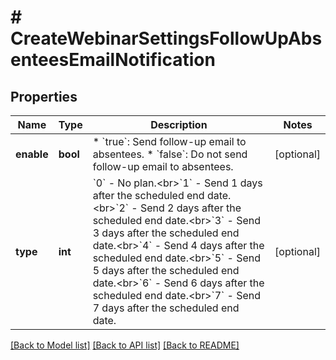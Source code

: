 # # CreateWebinarSettingsFollowUpAbsenteesEmailNotification

## Properties

Name | Type | Description | Notes
------------ | ------------- | ------------- | -------------
**enable** | **bool** | * &#x60;true&#x60;: Send follow-up email to absentees.  * &#x60;false&#x60;: Do not send follow-up email to absentees. | [optional]
**type** | **int** | &#x60;0&#x60; - No plan.&lt;br&gt;&#x60;1&#x60; - Send 1 days after the scheduled end date.&lt;br&gt;&#x60;2&#x60; - Send 2 days after the scheduled end date.&lt;br&gt;&#x60;3&#x60; - Send 3 days after the scheduled end date.&lt;br&gt;&#x60;4&#x60; - Send 4 days after the scheduled end date.&lt;br&gt;&#x60;5&#x60; - Send 5 days after the scheduled end date.&lt;br&gt;&#x60;6&#x60; - Send 6 days after the scheduled end date.&lt;br&gt;&#x60;7&#x60; - Send 7 days after the scheduled end date. | [optional]

[[Back to Model list]](../../README.md#models) [[Back to API list]](../../README.md#endpoints) [[Back to README]](../../README.md)
